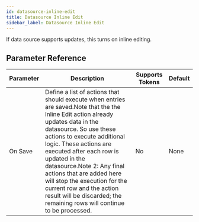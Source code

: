 ```yaml
---
id: datasource-inline-edit
title: Datasource Inline Edit
sidebar_label: Datasource Inline Edit
---
```



If data source supports updates, this turns on inline editing.

## Parameter Reference
| Parameter | Description | Supports Tokens | Default |
| -- | -- | -- | -- |
| On Save | Define a list of actions that should execute when entries are saved.Note that the the Inline Edit action already updates data in the datasource. So use these actions to execute additional logic. These actions are executed after each row is updated in the datasource.Note 2: Any final actions that are added here will stop the execution for the current row and the action result will be discarded; the remaining rows will continue to be processed. | No | None |
